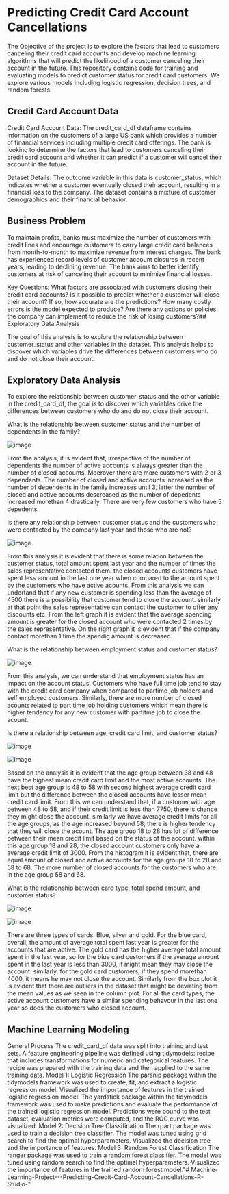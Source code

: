 
# Predicting Credit Card Account Cancellations

The Objective of the project is to explore the factors that lead to customers canceling their credit card accounts and develop machine learning algorithms that will predict the likelihood of a customer canceling their account in the future.
This repository contains code for training and evaluating models to predict customer status for credit card customers. We explore various models including logistic regression, decision trees, and random forests.



## Credit Card Account Data
Credit Card Account Data:
The credit_card_df dataframe contains information on the customers of a large US bank which provides a number of financial services including multiple credit card offerings.
The bank is looking to determine the factors that lead to customers canceling their credit card account and whether it can predict if a customer will cancel their account in the future.

Dataset Details:
The outcome variable in this data is customer_status, which indicates whether a customer eventually closed their account, resulting in a financial loss to the company.
The dataset contains a mixture of customer demographics and their financial behavior.

## Business Problem

To maintain profits, banks must maximize the number of customers with credit lines and encourage customers to carry large credit card balances from month-to-month to maximize revenue from interest charges. The bank has experienced record levels of customer account closures in recent years, leading to declining revenue. The bank aims to better identify customers at risk of canceling their account to minimize financial losses.

Key Questions:
What factors are associated with customers closing their credit card accounts?
Is it possible to predict whether a customer will close their account? If so, how accurate are the predictions?
How many costly errors is the model expected to produce?
Are there any actions or policies the company can implement to reduce the risk of losing customers?## Exploratory Data Analysis

The goal of this analysis is to explore the relationship between customer_status and other variables in the dataset. This analysis helps to discover which variables drive the differences between customers who do and do not close their account.
## Exploratory Data Analysis
To explore the relationship between customer_status and the other variable in the credit_card_df, the goal is to discover which variables drive the differences between customers who do and do not close their account.

What is the relationship between customer status and the number of dependents in the family?

![image](https://github.com/user-attachments/assets/d2e86763-1202-4c65-8e87-2569ea0a9340)

From the analysis, it is evident that, irrespective of the number of dependents the number of active accounts is always greater than the number of closed accounts. Moerover  there are more customers with 2 or 3 dependents. The number of closed and active accounts increased as the number of dependents in the family increases until 3, latter the number of closed and active accounts descreased as the number of depedents increased morethan 4 drastically. There are very few customers who have 5 depedents.

Is there any relationship between customer status and the customers who were contacted by the company last year and those who are not?

![image](https://github.com/user-attachments/assets/39ab4549-e80e-4c51-a8a1-c741fa20a074)

From this analysis it is evident that there is some relation between the customer status, total amount spent last year and the number of times the sales representative contacted them. the closed accounts customers have spent less amount in the last one year when compared to the amount spent by the customers who have active acounts. From this analysis we can undertand that if any new customer is spending less than the average of 4500 there is a possibility that customer tend to close the account. similarly at that point the sales representative can contact the customer to offer any discounts etc. From the left graph it is evident that the average spending amount is greater for the closed account who were contacted 2 times by the sales representative. On the right graph it is evident that if the company contact morethan 1 time the spendig amount is decreased.

What is the relationship between employment status and customer status?

![image](https://github.com/user-attachments/assets/27e18fca-9189-4e93-bb07-67d4e7c8a20c)

From this analysis, we can understand that employment status has an impact on the account status. Customers who have full time job tend to stay with the credit card company when compared to partime job holders and self employed customers. Similarly, there are more number of closed acounts related to part time job holding customers which mean there is higher tendency for any new customer with partitme job to close the acount.

Is there a relationship between age, credit card limit, and customer status?

![image](https://github.com/user-attachments/assets/a2880f98-8d40-487b-bc78-b9a8f20d8b29)

![image](https://github.com/user-attachments/assets/1967cb32-7f40-4937-8801-548a2dbedf86)


Based on the analysis it is evident that the age group between 38 and 48 have the highest mean credit card limit and the most active accounts. The next best age group is 48 to 58 with second highest average credit card limit but the difference between the closed accounts have lesser mean credit card limit. From this we can understand that, if a customer with age between 48 to 58, and if their credit limit is less than 7750, there is chance they might close the account. similarly we have average credit limits for all the age groups, as the age increased beyund 58, there is higher tendency that they will close the acount. The age group 18 to 28 has lot of difference between their mean credit limit based on the status of the account. within this age group 18 and 28, the closed account customers only have a average credit limit of 3000. From the histogram it is evident that, there are equal amount of closed anc active accounts for the age groups 18 to 28 and 58 to 68. The more number of closed accounts for the customers who are in the age group 58 and 68.

What is the relationship between card type, total spend amount, and customer status?

![image](https://github.com/user-attachments/assets/441c9e12-3231-48ec-a6be-98be64508638)

![image](https://github.com/user-attachments/assets/911e56c3-2a6e-45c4-bfbe-41b1db98d496)

There are three types of cards. Blue, silver and gold. For the blue card, overall, the amount of average total spent last year is greater for the accounts that are active. The gold card has the higher average total amount spent in the last year, so for the blue card customers if the average amount spent in the last year is less than 3000, it might mean they may close the account. similarly, for the gold card customers, if they spend morethan 4000, it means he may not close the account. Similarly from the box plot it is evident that there are outliers in the dataset that might be deviating from the mean values as we seen in the column plot. For all the card types, the active account customers have a similar spending behavour in the last one year so does the customers who closed account.




## Machine Learning Modeling
General Process
The credit_card_df data was split into training and test sets.
A feature engineering pipeline was defined using tidymodels::recipe that includes transformations for numeric and categorical features.
The recipe was prepared with the training data and then applied to the same training data.
Model 1: Logistic Regression
The parsnip package within the tidymodels framework was used to create, fit, and extract a logistic regression model.
Visualized the importance of features in the trained logistic regression model.
The yardstick package within the tidymodels framework was used to make predictions and evaluate the performance of the trained logistic regression model. Predictions were bound to the test dataset, evaluation metrics were computed, and the ROC curve was visualized.
Model 2: Decision Tree Classification
The rpart package was used to train a decision tree classifier.
The model was tuned using grid search to find the optimal hyperparameters.
Visualized the decision tree and the importance of features.
Model 3: Random Forest Classification
The ranger package was used to train a random forest classifier.
The model was tuned using random search to find the optimal hyperparameters.
Visualized the importance of features in the trained random forest model."# Machine-Learning-Project---Predicting-Credit-Card-Account-Cancellations-R-Studio-" 
